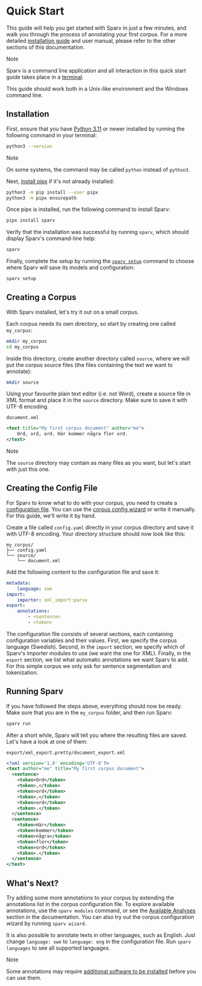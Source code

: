 # Quick Start

This guide will help you get started with Sparv in just a few minutes, and walk you through the process of annotating
your first corpus. For a more detailed [installation guide](installation-and-setup.md) and
user manual, please refer to the other sections of this documentation.

> [!NOTE]
>
> Sparv is a command line application and all interaction in this quick start guide takes place in a
> [terminal](https://en.wikipedia.org/wiki/Terminal_emulator).
>
> This guide should work both in a Unix-like environment and the Windows command line.

## Installation

First, ensure that you have [Python 3.11](https://python.org/) or newer installed by running the following
command in your terminal:

```sh
python3 --version
```

> [!NOTE]
> On some systems, the command may be called `python` instead of `python3`.

Next, [install pipx](https://pipx.pypa.io/stable/installation/) if it's not already installed:

```sh
python3 -m pip install --user pipx
python3 -m pipx ensurepath
```

Once pipx is installed, run the following command to install Sparv:

```sh
pipx install sparv
```

Verify that the installation was successful by running `sparv`, which should display Sparv's command-line help:

```sh
sparv
```

Finally, complete the setup by running the [`sparv setup`](installation-and-setup.md#sparv-data-directory) command to
choose where Sparv will save its models and configuration:

```sh
sparv setup
```

## Creating a Corpus

With Sparv installed, let's try it out on a small corpus.

Each corpus needs its own directory, so start by creating one called `my_corpus`:

```sh
mkdir my_corpus
cd my_corpus
```

Inside this directory, create another directory called `source`, where we will put the corpus source files (the files
containing the text we want to annotate):

```sh
mkdir source
```

Using your favourite plain text editor (i.e. not Word), create a source file in XML format and place it in the `source`
directory. Make sure to save it with UTF-8 encoding.

`document.xml`

```xml
<text title="My first corpus document" author="me">
    Ord, ord, ord. Här kommer några fler ord.
</text>
```

> [!NOTE]
> The `source` directory may contain as many files as you want, but let's start with just this one.

## Creating the Config File

For Sparv to know what to do with your corpus, you need to create a [configuration file](corpus-configuration.md).
You can use the [corpus config wizard](corpus-configuration.md#corpus-config-wizard) or write it manually. For this
guide, we'll write it by hand.

Create a file called `config.yaml` directly in your corpus directory and save it with UTF-8 encoding. Your directory
structure should now look like this:

```text
my_corpus/
├── config.yaml
└── source/
    └── document.xml
```

Add the following content to the configuration file and save it:

```yaml
metadata:
    language: swe
import:
    importer: xml_import:parse
export:
    annotations:
        - <sentence>
        - <token>
```

The configuration file consists of several sections, each containing configuration variables and their values. First,
we specify the corpus language (Swedish). Second, in the `import` section, we specify which of
Sparv's importer modules to use (we want the one for XML). Finally, in the `export` section, we list what
automatic annotations we want Sparv to add. For this simple corpus we only ask for sentence segmentation and
tokenization.

## Running Sparv

If you have followed the steps above, everything should now be ready. Make sure that you are in the `my_corpus` folder,
and then run Sparv:

```sh
sparv run
```

After a short while, Sparv will tell you where the resulting files are saved. Let's have a look at one of them:

`export/xml_export.pretty/document_export.xml`

```xml
<?xml version='1.0' encoding='UTF-8'?>
<text author="me" title="My first corpus document">
  <sentence>
    <token>Ord</token>
    <token>,</token>
    <token>ord</token>
    <token>,</token>
    <token>ord</token>
    <token>.</token>
  </sentence>
  <sentence>
    <token>Här</token>
    <token>kommer</token>
    <token>några</token>
    <token>fler</token>
    <token>ord</token>
    <token>.</token>
  </sentence>
</text>
```

## What's Next?

Try adding some more annotations to your corpus by extending the annotations list in the corpus configuration file. To
explore available annotations, use the `sparv modules` command, or see the [Available Analyses](available-analyses.md)
section in the documentation. You can also try out the corpus configuration wizard by running `sparv wizard`.

It is also possible to annotate texts in other languages, such as English. Just change `language: swe` to
`language: eng` in the configuration file. Run `sparv languages` to see all supported languages.

> [!NOTE]
> Some annotations may require
> [additional software to be installed](installation-and-setup.md#installing-additional-third-party-software)
> before you can use them.
